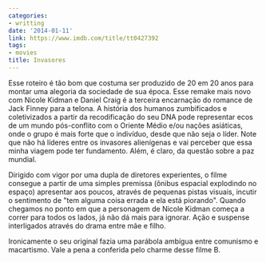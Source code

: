 ```yaml
---
categories:
- writting
date: '2014-01-11'
link: https://www.imdb.com/title/tt0427392
tags:
- movies
title: Invasores
---
```


Esse roteiro é tão bom que costuma ser produzido de 20 em 20 anos para montar uma alegoria da sociedade de sua época. Esse remake mais novo com Nicole Kidman e Daniel Craig é a terceira encarnação do romance de Jack Finney para a telona. A história dos humanos zumbificados e coletivizados a partir da recodificação do seu DNA pode representar ecos de um mundo pós-conflito com o Oriente Médio e/ou nações asiáticas, onde o grupo é mais forte que o indivíduo, desde que não seja o líder. Note que não há líderes entre os invasores alienígenas e vai perceber que essa minha viagem pode ter fundamento. Além, é claro, da questão sobre a paz mundial.

Dirigido com vigor por uma dupla de diretores experientes, o filme consegue a partir de uma simples premissa (ônibus espacial explodindo no espaço) apresentar aos poucos, através de pequenas pistas visuais, incutir o sentimento de "tem alguma coisa errada e ela está piorando". Quando chegamos no ponto em que a personagem de Nicole Kidman começa a correr para todos os lados, já não dá mais para ignorar. Ação e suspense interligados através do drama entre mãe e filho.

Ironicamente o seu original fazia uma parábola ambígua entre comunismo e macartismo. Vale a pena a conferida pelo charme desse filme B.

